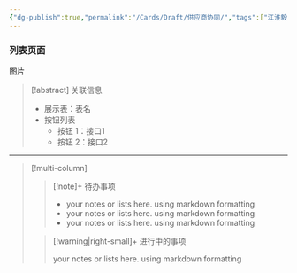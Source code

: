 ```yaml
---
{"dg-publish":true,"permalink":"/Cards/Draft/供应商协同/","tags":["江淮毅昌/蝶创I-MES/MES"]}
---
```



### 列表页面

图片

> [!abstract] 关联信息
> - 展示表：表名
> - 按钮列表
> 	- 按钮 1：接口1
> 	- 按钮 2：接口2

---

> [!multi-column]
>
>> [!note]+ 待办事项
>>
>>- your notes or lists here. using markdown formatting
>>- your notes or lists here. using markdown formatting
>>- your notes or lists here. using markdown formatting
>
>> [!warning|right-small]+ 进行中的事项
>>
>> your notes or lists here. using markdown formatting
